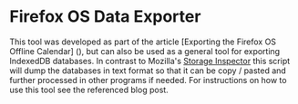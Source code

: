 # Firefox OS Data Exporter

This tool was developed as part of the article [Exporting the Firefox OS Offline Calendar] (), but can also be used as a general tool for exporting IndexedDB databases. In contrast to Mozilla's [Storage Inspector](https://developer.mozilla.org/en-US/docs/Tools/Storage_Inspector) this script will dump the databases in text format so that it can be copy / pasted and further processed in other programs if needed. For instructions on how to use this tool see the referenced blog post.
